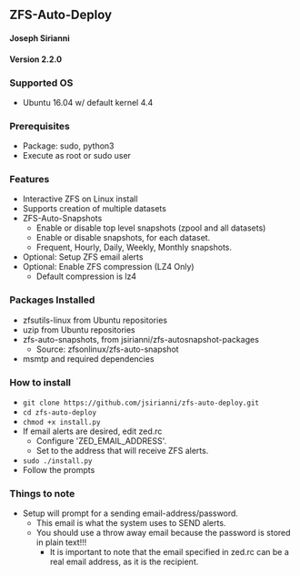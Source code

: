 ## ZFS-Auto-Deploy
#### Joseph Sirianni
#### Version 2.2.0


### Supported OS
  - Ubuntu 16.04 w/ default kernel 4.4


### Prerequisites
  - Package: sudo, python3
  - Execute as root or sudo user


### Features
  - Interactive ZFS on Linux install
  - Supports creation of multiple datasets
  - ZFS-Auto-Snapshots
    - Enable or disable top level snapshots (zpool and all datasets)
    - Enable or disable snapshots, for each dataset.
    - Frequent, Hourly, Daily, Weekly, Monthly snapshots.
  - Optional: Setup ZFS email alerts
  - Optional: Enable ZFS compression (LZ4 Only)
    - Default compression is lz4


### Packages Installed
  - zfsutils-linux from Ubuntu repositories
  - uzip from Ubuntu repositories
  - zfs-auto-snapshots, from jsirianni/zfs-autosnapshot-packages
    - Source: zfsonlinux/zfs-auto-snapshot
  - msmtp and required dependencies


### How to install
  - `git clone https://github.com/jsirianni/zfs-auto-deploy.git`
  - `cd zfs-auto-deploy`
  - `chmod +x install.py`
  - If email alerts are desired, edit zed.rc
    - Configure 'ZED_EMAIL_ADDRESS'.
    - Set to the address that will receive ZFS alerts.
  - `sudo ./install.py`
  - Follow the prompts


### Things to note
  - Setup will prompt for a sending email-address/password.
    - This email is what the system uses to SEND alerts.
    - You should use a throw away email because the password is stored in plain text!!!
      - It is important to note that the email specified in zed.rc can be a real email address, as it is the recipient.
